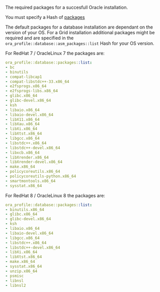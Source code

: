 The required packages for a succesfull Oracle installation.

You must specify a Hash of [packages](https://puppet.com/docs/puppet/6/types/package.html)

The default packages for a database installation are dependant on the version of your OS.
For a Grid installation additional packages might be required and are specified in the `ora_profile::database::asm_packages::list` Hash for your OS version.

For RedHat 7 / OracleLinux 7 the packages are:

```yaml
ora_profile::database::packages::list:
- bc
- binutils
- compat-libcap1
- compat-libstdc++-33.x86_64
- e2fsprogs.x86_64
- e2fsprogs-libs.x86_64
- glibc.x86_64
- glibc-devel.x86_64
- ksh
- libaio.x86_64
- libaio-devel.x86_64
- libX11.x86_64
- libXau.x86_64
- libXi.x86_64
- libXtst.x86_64
- libgcc.x86_64
- libstdc++.x86_64
- libstdc++-devel.x86_64
- libxcb.x86_64
- libXrender.x86_64
- libXrender-devel.x86_64
- make.x86_64
- policycoreutils.x86_64
- policycoreutils-python.x86_64
- smartmontools.x86_64
- sysstat.x86_64
```

For RedHat 8 / OracleLinux 8 the packages are:

```yaml
ora_profile::database::packages::list:
- binutils.x86_64
- glibc.x86_64
- glibc-devel.x86_64
- ksh
- libaio.x86_64
- libaio-devel.x86_64
- libgcc.x86_64
- libstdc++.x86_64
- libstdc++-devel.x86_64
- libXi.x86_64
- libXtst.x86_64
- make.x86_64
- sysstat.x86_64
- unzip.x86_64
- psmisc
- libnsl
- libnsl2
```